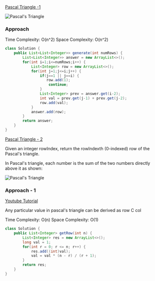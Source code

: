 [Pascal Triangle -1](https://leetcode.com/problems/pascals-triangle)

![Pascal's Triangle](https://upload.wikimedia.org/wikipedia/commons/0/0d/PascalTriangleAnimated2.gif)

### Approach

Time Complexity: O(n^2)
Space Complexity: O(n^2)

```java
class Solution {
    public List<List<Integer>> generate(int numRows) {
        List<List<Integer>> answer = new ArrayList<>();
        for(int i=1;i<=numRows;i++) {
            List<Integer> row = new ArrayList<>();
            for(int j=1;j<=i;j++) {
                if(j==1 || j==i) {
                   row.add(1);
                    continue;
                }
                List<Integer> prev = answer.get(i-2);
                int val = prev.get(j-1) + prev.get(j-2);
                row.add(val);
            }
            answer.add(row);
        }
        return answer;
    }
}
```


[Pascal Triangle - 2](https://leetcode.com/problems/pascals-triangle-ii/)

Given an integer rowIndex, return the rowIndexth (0-indexed) row of the Pascal's triangle.

In Pascal's triangle, each number is the sum of the two numbers directly above it as shown:

![Pascal's Triangle](https://upload.wikimedia.org/wikipedia/commons/0/0d/PascalTriangleAnimated2.gif)


### Approach - 1
[Youtube Tutorial](https://www.youtube.com/watch?v=6FLvhQjZqvM)

Any particular value in pascal's triangle can be derived as 
row C col

Time Complexity: O(n)
Space Complexity: O(1)

```java
class Solution {
    public List<Integer> getRow(int n) {
        List<Integer> res = new ArrayList<>();
        long val = 1;
        for(int r = 0; r <= n; r++) {
            res.add((int)val);
            val = val * (n - r) / (r + 1); 
        }
        return res;
    }
}
```

